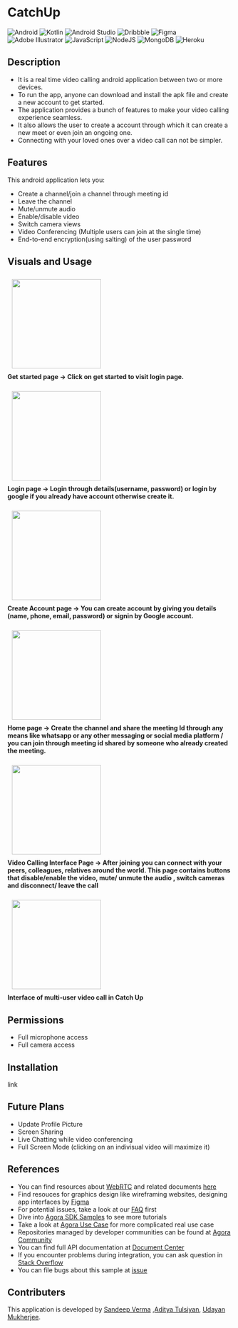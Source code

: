 # CatchUp


![Android](https://img.shields.io/badge/Android-3DDC84?style=for-the-badge&logo=android&logoColor=white)
![Kotlin](https://img.shields.io/badge/kotlin-%237F52FF.svg?style=for-the-badge&logo=kotlin&logoColor=white)
![Android Studio](https://img.shields.io/badge/Android%20Studio-3DDC84.svg?style=for-the-badge&logo=android-studio&logoColor=white)
![Dribbble](https://img.shields.io/badge/Dribbble-EA4C89?style=for-the-badge&logo=dribbble&logoColor=white)
![Figma](https://img.shields.io/badge/figma-%23F24E1E.svg?style=for-the-badge&logo=figma&logoColor=white)
![Adobe Illustrator](https://img.shields.io/badge/adobe%20illustrator-%23FF9A00.svg?style=for-the-badge&logo=adobe%20illustrator&logoColor=white)
![JavaScript](https://img.shields.io/badge/javascript-%23323330.svg?style=for-the-badge&logo=javascript&logoColor=%23F7DF1E)
![NodeJS](https://img.shields.io/badge/node.js-6DA55F?style=for-the-badge&logo=node.js&logoColor=white)
![MongoDB](https://img.shields.io/badge/MongoDB-%234ea94b.svg?style=for-the-badge&logo=mongodb&logoColor=white)
![Heroku](https://img.shields.io/badge/heroku-%23430098.svg?style=for-the-badge&logo=heroku&logoColor=white)

## Description

- It is a real time video calling android application between two or more devices.
- To run the app, anyone can download and install the apk file and create a new account to get started.
- The application provides a bunch of features to make your video calling experience seamless.
- It also allows the user to create a account through which it can create a new meet or even join an ongoing one.
- Connecting with your loved ones over a video call can not be simpler.

## Features

This android application lets you:

- Create a channel/join a channel through meeting id
- Leave the channel
- Mute/unmute audio
- Enable/disable video
- Switch camera views
- Video Conferencing (Multiple users can join at the single time)
- End-to-end encryption(using salting) of the user password

## Visuals and Usage

<img src="/readme/get-started.jpeg" width="200" hspace="10" vspace="10"><br>
<b> Get started page -> Click on get started to visit login page. </b>

<img src="/readme/login page.jpeg" width="200" hspace="10" vspace="10"><br>
<b> Login page -> Login through details(username, password) or login by google if you already have account otherwise create it. </b>

<img src="/readme/create-account page.jpeg" width="200"  hspace="10" vspace="10" ><br>
<b> Create Account page -> You can create account by giving you details (name, phone, email, password) or signin by Google account.</b>

<img src="/readme/home page.jpeg" width="200" hspace="10" vspace="10"><br>
<b> Home page -> Create the channel and share the meeting Id through any means like whatsapp or any other messaging or social media platform / you can join through meeting id shared by someone who already created the meeting. </b>

<img src="/readme/video-call page.jpeg" width="200" hspace="10" vspace="10"><br>
<b> Video Calling Interface Page -> After joining you can connect with your peers, colleagues, relatives around the world. This page contains buttons that disable/enable the video, mute/ unmute the audio , switch cameras and disconnect/ leave the call </b>

<img src="/readme/group video call.jpeg" width="200" hspace="10" vspace="10"><br>
<b> Interface of multi-user video call in Catch Up </b>

## Permissions

- Full microphone access	
- Full camera access


## Installation
link

## Future Plans

- Update Profile Picture 
- Screen Sharing
- Live Chatting while video conferencing
- Full Screen Mode (clicking on an indivisual video will maximize it)

## References

- You can find resources about [WebRTC](https://webrtc.org/) and related documents [here](https://developer.mozilla.org/en-US/docs/Web/API/WebRTC_API/Signaling_and_video_calling)
- Find resouces for graphics design like wireframing websites, designing app interfaces by [Figma](https://www.figma.com/file/PGhXSaP2NhSOIOjXU6RGAG/Flippr-Catchup-Softwire?node-id=0%3A1)
- For potential issues, take a look at our [FAQ](https://docs.agora.io/en/faq) first
- Dive into [Agora SDK Samples](https://github.com/AgoraIO) to see more tutorials
- Take a look at [Agora Use Case](https://github.com/AgoraIO-usecase) for more complicated real use case
- Repositories managed by developer communities can be found at [Agora Community](https://github.com/AgoraIO-Community)
- You can find full API documentation at [Document Center](https://docs.agora.io/en/)
- If you encounter problems during integration, you can ask question in [Stack Overflow](https://stackoverflow.com/questions/tagged/agora.io)
- You can file bugs about this sample at [issue](https://github.com/AgoraIO/Basic-Video-Call/issues)



## Contributers 
This application is developed by [Sandeep Verma](https://github.com/san-13) ,[Aditya Tulsiyan](https://github.com/adity2911), [Udayan Mukherjee](https://github.com/UdayanMukherjee).
